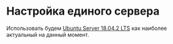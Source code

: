 # Настройка единого сервера

Использовать будем [Ubuntu Server 18.04.2 LTS](https://www.ubuntu.com/download/server)  как наиболее актуальный на данный момент.

